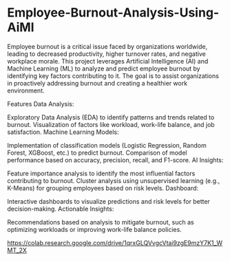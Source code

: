 # Employee-Burnout-Analysis-Using-AiMl
Employee burnout is a critical issue faced by organizations worldwide, leading to decreased productivity, higher turnover rates, and negative workplace morale. This project leverages Artificial Intelligence (AI) and Machine Learning (ML) to analyze and predict employee burnout by identifying key factors contributing to it. 
The goal is to assist organizations in proactively addressing burnout and creating a healthier work environment.


Features
Data Analysis:

Exploratory Data Analysis (EDA) to identify patterns and trends related to burnout.
Visualization of factors like workload, work-life balance, and job satisfaction.
Machine Learning Models:

Implementation of classification models (Logistic Regression, Random Forest, XGBoost, etc.) to predict burnout.
Comparison of model performance based on accuracy, precision, recall, and F1-score.
AI Insights:

Feature importance analysis to identify the most influential factors contributing to burnout.
Cluster analysis using unsupervised learning (e.g., K-Means) for grouping employees based on risk levels.
Dashboard:

Interactive dashboards to visualize predictions and risk levels for better decision-making.
Actionable Insights:

Recommendations based on analysis to mitigate burnout, such as optimizing workloads or improving work-life balance policies.





https://colab.research.google.com/drive/1qrxGLQVvgcVtai9zgE9mzY7K1_WMT_2X
